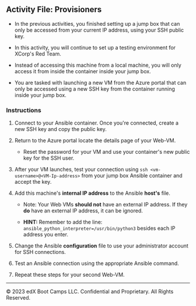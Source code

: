 ## Activity File: Provisioners

- In the previous activities, you finished setting up a jump box that can only be accessed from your current IP address, using your SSH public key.

- In this activity, you will continue to set up a testing environment for XCorp's Red Team.

- Instead of accessing this machine from a local machine, you will only access it from inside the container inside your jump box.

- You are tasked with launching a new VM from the Azure portal that can only be accessed using a new SSH key from the container running inside your jump box.

### Instructions

1. Connect to your Ansible container. Once you're connected, create a new SSH key and copy the public key.

2. Return to the Azure portal locate the details page of your Web-VM.

    - Reset the password for your VM and use your container's new public key for the SSH user.

3. After your VM launches, test your connection using `ssh <vm-username>@<VM-Ip-address>` from your jump box Ansible container and accept the key.

4. Add this machine's **internal IP address** to the Ansible **host's** file.

	- Note: Your Web VMs **should not** have an external IP address. If they **do** have an external IP address, it can be ignored.

	- **HINT:** Remember to add the line: `ansible_python_interpreter=/usr/bin/python3` besides each IP address you enter.

5. Change the Ansible **configuration** file to use your administrator account for SSH connections.

6. Test an Ansible connection using the appropriate Ansible command.

7. Repeat these steps for your second Web-VM.

---

© 2023 edX Boot Camps LLC. Confidential and Proprietary. All Rights Reserved.